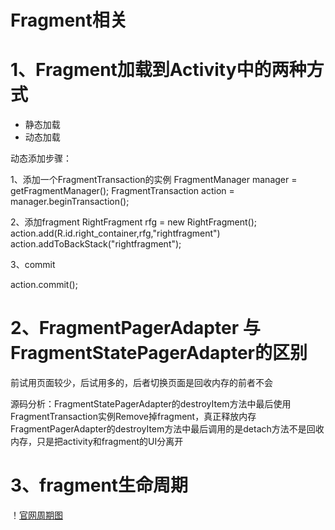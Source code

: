 # Fragment相关

# 1、Fragment加载到Activity中的两种方式

- 静态加载
- 动态加载

动态添加步骤：

1、添加一个FragmentTransaction的实例
FragmentManager manager = getFragmentManager();
FragmentTransaction action = manager.beginTransaction();

2、添加fragment
RightFragment rfg = new RightFragment();
action.add(R.id.right_container,rfg,"rightfragment")
action.addToBackStack("rightfragment");

3、commit

action.commit();

# 2、FragmentPagerAdapter 与FragmentStatePagerAdapter的区别

前试用页面较少，后试用多的，后者切换页面是回收内存的前者不会


源码分析：FragmentStatePagerAdapter的destroyItem方法中最后使用FragmentTransaction实例Remove掉fragment，真正释放内存
FragmentPagerAdapter的destroyItem方法中最后调用的是detach方法不是回收内存，只是把activity和fragment的UI分离开

# 3、fragment生命周期

！[官网周期图](https://images2015.cnblogs.com/blog/945877/201611/945877-20161123093212096-2032834078.png)